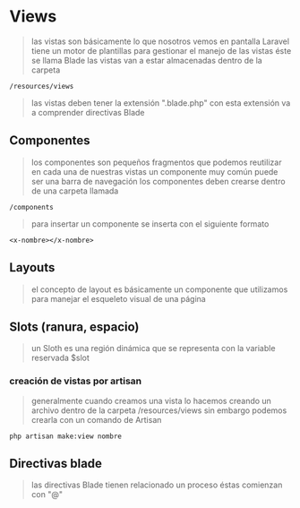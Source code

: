 # Views

> las vistas son básicamente lo que nosotros vemos en pantalla
> Laravel tiene un motor de plantillas para gestionar el manejo de las vistas
> éste se llama Blade
> las vistas van a estar almacenadas dentro de la carpeta

    /resources/views

> las vistas deben tener la extensión ".blade.php"
> con esta extensión va a comprender directivas Blade

## Componentes

> los componentes son pequeños fragmentos que podemos reutilizar en cada una de nuestras vistas
> un componente muy común puede ser una barra de navegación
> los componentes deben crearse dentro de una carpeta llamada

    /components

> para insertar un componente se inserta con el siguiente formato

    <x-nombre></x-nombre>

## Layouts

> el concepto de layout es básicamente un componente que utilizamos para manejar el esqueleto visual de una página

## Slots (ranura, espacio)

> un Sloth es una región dinámica que se representa con la variable reservada $slot

### creación de vistas por artisan

> generalmente cuando creamos una vista lo hacemos creando un archivo dentro de la carpeta /resources/views
> sin embargo podemos crearla con un comando de Artisan

    php artisan make:view nombre

## Directivas blade
> las directivas Blade tienen relacionado un proceso
> éstas comienzan con "@"
